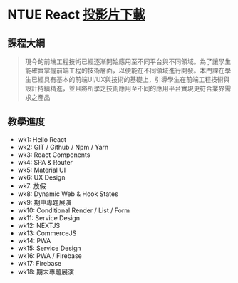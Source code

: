 # NTUE React [投影片下載](https://drive.google.com/drive/folders/19eB0x-ty_vaPVNe8_LWfO--o1Np9I5j9?usp=sharing) 

## 課程大綱
> 現今的前端工程技術已經逐漸開始應用至不同平台與不同領域。為了讓學生能確實掌握前端工程的技術層面，以便能在不同領域進行開發。本門課在學生已經具有基本的前端UI/UX與技術的基礎上，引導學生在前端工程技術與設計持續精進，並且將所學之技術應用至不同的應用平台實現更符合業界需求之產品


## 教學進度
- wk1: Hello React
- wk2: GIT / Github / Npm / Yarn
- wk3: React Components
- wk4: SPA & Router
- wk5: Material UI
- wk6: UX Design
- wk7: 放假
- wk8: Dynamic Web & Hook States
- wk9: 期中專題展演
- wk10: Conditional Render / List / Form
- wk11: Service Design
- wk12: NEXTJS
- wk13: CommerceJS
- wk14: PWA
- wk15: Service Design
- wk16: PWA / Firebase
- wk17: Firebase
- wk18: 期末專題展演
